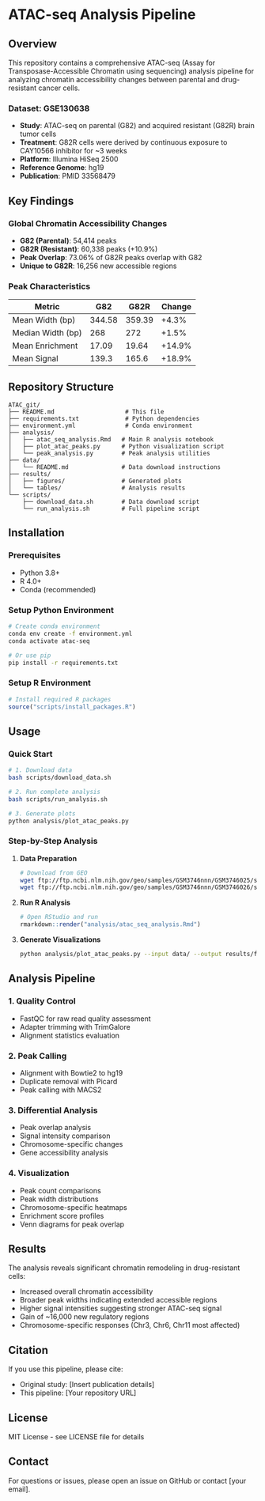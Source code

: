 # ATAC-seq Analysis Pipeline

## Overview
This repository contains a comprehensive ATAC-seq (Assay for Transposase-Accessible Chromatin using sequencing) analysis pipeline for analyzing chromatin accessibility changes between parental and drug-resistant cancer cells.

### Dataset: GSE130638
- **Study**: ATAC-seq on parental (G82) and acquired resistant (G82R) brain tumor cells
- **Treatment**: G82R cells were derived by continuous exposure to CAY10566 inhibitor for ~3 weeks
- **Platform**: Illumina HiSeq 2500
- **Reference Genome**: hg19
- **Publication**: PMID 33568479

## Key Findings

### Global Chromatin Accessibility Changes
- **G82 (Parental)**: 54,414 peaks
- **G82R (Resistant)**: 60,338 peaks (+10.9%)
- **Peak Overlap**: 73.06% of G82R peaks overlap with G82
- **Unique to G82R**: 16,256 new accessible regions

### Peak Characteristics
| Metric | G82 | G82R | Change |
|--------|-----|------|--------|
| Mean Width (bp) | 344.58 | 359.39 | +4.3% |
| Median Width (bp) | 268 | 272 | +1.5% |
| Mean Enrichment | 17.09 | 19.64 | +14.9% |
| Mean Signal | 139.3 | 165.6 | +18.9% |

## Repository Structure

```
ATAC_git/
├── README.md                    # This file
├── requirements.txt             # Python dependencies
├── environment.yml              # Conda environment
├── analysis/
│   ├── atac_seq_analysis.Rmd   # Main R analysis notebook
│   ├── plot_atac_peaks.py      # Python visualization script
│   └── peak_analysis.py        # Peak analysis utilities
├── data/
│   └── README.md               # Data download instructions
├── results/
│   ├── figures/                # Generated plots
│   └── tables/                 # Analysis results
└── scripts/
    ├── download_data.sh        # Data download script
    └── run_analysis.sh         # Full pipeline script
```

## Installation

### Prerequisites
- Python 3.8+
- R 4.0+
- Conda (recommended)

### Setup Python Environment
```bash
# Create conda environment
conda env create -f environment.yml
conda activate atac-seq

# Or use pip
pip install -r requirements.txt
```

### Setup R Environment
```R
# Install required R packages
source("scripts/install_packages.R")
```

## Usage

### Quick Start
```bash
# 1. Download data
bash scripts/download_data.sh

# 2. Run complete analysis
bash scripts/run_analysis.sh

# 3. Generate plots
python analysis/plot_atac_peaks.py
```

### Step-by-Step Analysis

1. **Data Preparation**
   ```bash
   # Download from GEO
   wget ftp://ftp.ncbi.nlm.nih.gov/geo/samples/GSM3746nnn/GSM3746025/suppl/GSM3746025_G82.bed.gz
   wget ftp://ftp.ncbi.nlm.nih.gov/geo/samples/GSM3746nnn/GSM3746026/suppl/GSM3746026_G82R.bed.gz
   ```

2. **Run R Analysis**
   ```R
   # Open RStudio and run
   rmarkdown::render("analysis/atac_seq_analysis.Rmd")
   ```

3. **Generate Visualizations**
   ```bash
   python analysis/plot_atac_peaks.py --input data/ --output results/figures/
   ```

## Analysis Pipeline

### 1. Quality Control
- FastQC for raw read quality assessment
- Adapter trimming with TrimGalore
- Alignment statistics evaluation

### 2. Peak Calling
- Alignment with Bowtie2 to hg19
- Duplicate removal with Picard
- Peak calling with MACS2

### 3. Differential Analysis
- Peak overlap analysis
- Signal intensity comparison
- Chromosome-specific changes
- Gene accessibility analysis

### 4. Visualization
- Peak count comparisons
- Peak width distributions
- Chromosome-specific heatmaps
- Enrichment score profiles
- Venn diagrams for peak overlap

## Results

The analysis reveals significant chromatin remodeling in drug-resistant cells:
- Increased overall chromatin accessibility
- Broader peak widths indicating extended accessible regions
- Higher signal intensities suggesting stronger ATAC-seq signal
- Gain of ~16,000 new regulatory regions
- Chromosome-specific responses (Chr3, Chr6, Chr11 most affected)

## Citation

If you use this pipeline, please cite:
- Original study: [Insert publication details]
- This pipeline: [Your repository URL]

## License

MIT License - see LICENSE file for details

## Contact

For questions or issues, please open an issue on GitHub or contact [your email].